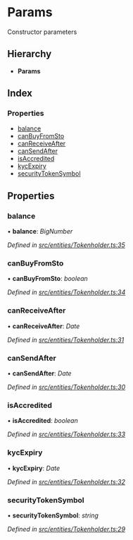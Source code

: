 # Params

Constructor parameters

## Hierarchy

* **Params**

## Index

### Properties

* [balance](_entities_tokenholder_.params.md#balance)
* [canBuyFromSto](_entities_tokenholder_.params.md#canbuyfromsto)
* [canReceiveAfter](_entities_tokenholder_.params.md#canreceiveafter)
* [canSendAfter](_entities_tokenholder_.params.md#cansendafter)
* [isAccredited](_entities_tokenholder_.params.md#isaccredited)
* [kycExpiry](_entities_tokenholder_.params.md#kycexpiry)
* [securityTokenSymbol](_entities_tokenholder_.params.md#securitytokensymbol)

## Properties

### balance

• **balance**: _BigNumber_

_Defined in_ [_src/entities/Tokenholder.ts:35_](https://github.com/PolymathNetwork/polymath-sdk/blob/e8bbc1e/src/entities/Tokenholder.ts#L35)

### canBuyFromSto

• **canBuyFromSto**: _boolean_

_Defined in_ [_src/entities/Tokenholder.ts:34_](https://github.com/PolymathNetwork/polymath-sdk/blob/e8bbc1e/src/entities/Tokenholder.ts#L34)

### canReceiveAfter

• **canReceiveAfter**: _Date_

_Defined in_ [_src/entities/Tokenholder.ts:31_](https://github.com/PolymathNetwork/polymath-sdk/blob/e8bbc1e/src/entities/Tokenholder.ts#L31)

### canSendAfter

• **canSendAfter**: _Date_

_Defined in_ [_src/entities/Tokenholder.ts:30_](https://github.com/PolymathNetwork/polymath-sdk/blob/e8bbc1e/src/entities/Tokenholder.ts#L30)

### isAccredited

• **isAccredited**: _boolean_

_Defined in_ [_src/entities/Tokenholder.ts:33_](https://github.com/PolymathNetwork/polymath-sdk/blob/e8bbc1e/src/entities/Tokenholder.ts#L33)

### kycExpiry

• **kycExpiry**: _Date_

_Defined in_ [_src/entities/Tokenholder.ts:32_](https://github.com/PolymathNetwork/polymath-sdk/blob/e8bbc1e/src/entities/Tokenholder.ts#L32)

### securityTokenSymbol

• **securityTokenSymbol**: _string_

_Defined in_ [_src/entities/Tokenholder.ts:29_](https://github.com/PolymathNetwork/polymath-sdk/blob/e8bbc1e/src/entities/Tokenholder.ts#L29)

